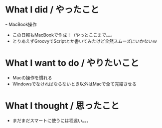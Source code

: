 # What I did / やったこと
ｰ MacBook操作
  - この日報もMacBookで作成！（やっとここまで。。。
- とりあえずGroovyでScriptとか書いてみたけど全然スムーズにいかないｗ

# What I want to do / やりたいこと
- Macの操作を慣れる
- Windowsでなければならないとき以外はMacで全て完結させる

# What I thought / 思ったこと
- まだまだスマートに使うには程遠い。。。
